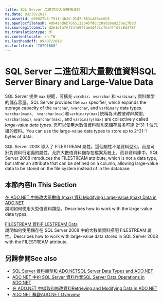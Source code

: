 ```yaml
---
title: SQL Server 二進位和大量數值資料
ms.date: 03/30/2017
ms.assetid: e00827b3-7511-4b2d-91d7-851ca86cc6b5
ms.openlocfilehash: 4d941ad6b7865112b45fd8c20ad89e9236e17b9d
ms.sourcegitcommit: d2e1dfa7ef2d4e9ffae3d431cf6a4ffd9c8d378f
ms.translationtype: MT
ms.contentlocale: zh-TW
ms.lasthandoff: 09/07/2019
ms.locfileid: "70791680"
---
```

# <a name="sql-server-binary-and-large-value-data"></a><span data-ttu-id="3221c-102">SQL Server 二進位和大量數值資料</span><span class="sxs-lookup"><span data-stu-id="3221c-102">SQL Server Binary and Large-Value Data</span></span>
<span data-ttu-id="3221c-103">SQL Server 提供 `max` 規範，可擴充 `varchar`、`nvarchar` 和 `varbinary` 資料類型的儲存容量。</span><span class="sxs-lookup"><span data-stu-id="3221c-103">SQL Server provides the `max` specifier, which expands the storage capacity of the `varchar`, `nvarchar`, and `varbinary` data types.</span></span> <span data-ttu-id="3221c-104">`varchar(max)`、 `nvarchar(max)`和`varbinary(max)`統稱為*大數值資料類型*。</span><span class="sxs-lookup"><span data-stu-id="3221c-104">`varchar(max)`, `nvarchar(max)`, and `varbinary(max)` are collectively called *large-value data types*.</span></span> <span data-ttu-id="3221c-105">您可以使用大數值資料型別來儲存最多可達 2^31-1 位元組的資料。</span><span class="sxs-lookup"><span data-stu-id="3221c-105">You can use the large-value data types to store up to 2^31-1 bytes of data.</span></span>  
  
 <span data-ttu-id="3221c-106">SQL Server 2008 導入了 FILESTREAM 屬性。這個屬性不是資料型別，而是可針對資料行定義的屬性，允許大數值資料儲存在檔案系統上，而非資料庫中。</span><span class="sxs-lookup"><span data-stu-id="3221c-106">SQL Server 2008 introduces the FILESTREAM attribute, which is not a data type, but rather an attribute that can be defined on a column, allowing large-value data to be stored on the file system instead of in the database.</span></span>  
  
## <a name="in-this-section"></a><span data-ttu-id="3221c-107">本節內容</span><span class="sxs-lookup"><span data-stu-id="3221c-107">In This Section</span></span>  
 [<span data-ttu-id="3221c-108">在 ADO.NET 中修改大量數值 (max) 資料</span><span class="sxs-lookup"><span data-stu-id="3221c-108">Modifying Large-Value (max) Data in ADO.NET</span></span>](modifying-large-value-max-data.md)  
 <span data-ttu-id="3221c-109">說明如何使用大型值資料類型。</span><span class="sxs-lookup"><span data-stu-id="3221c-109">Describes how to work with the large-value data types.</span></span>  
  
 [<span data-ttu-id="3221c-110">FILESTREAM 資料</span><span class="sxs-lookup"><span data-stu-id="3221c-110">FILESTREAM Data</span></span>](filestream-data.md)  
 <span data-ttu-id="3221c-111">說明如何使用儲存在 SQL Server 2008 中的大數值資料搭配 FILESTREAM 屬性。</span><span class="sxs-lookup"><span data-stu-id="3221c-111">Describes how to work with large-value data stored in SQL Server 2008 with the FILESTREAM attribute.</span></span>  
  
## <a name="see-also"></a><span data-ttu-id="3221c-112">另請參閱</span><span class="sxs-lookup"><span data-stu-id="3221c-112">See also</span></span>

- [<span data-ttu-id="3221c-113">SQL Server 資料類型和 ADO.NET</span><span class="sxs-lookup"><span data-stu-id="3221c-113">SQL Server Data Types and ADO.NET</span></span>](sql-server-data-types.md)
- [<span data-ttu-id="3221c-114">ADO.NET 中的 SQL Server 資料作業</span><span class="sxs-lookup"><span data-stu-id="3221c-114">SQL Server Data Operations in ADO.NET</span></span>](sql-server-data-operations.md)
- [<span data-ttu-id="3221c-115">在 ADO.NET 中擷取和修改資料</span><span class="sxs-lookup"><span data-stu-id="3221c-115">Retrieving and Modifying Data in ADO.NET</span></span>](../retrieving-and-modifying-data.md)
- [<span data-ttu-id="3221c-116">ADO.NET 概觀</span><span class="sxs-lookup"><span data-stu-id="3221c-116">ADO.NET Overview</span></span>](../ado-net-overview.md)
